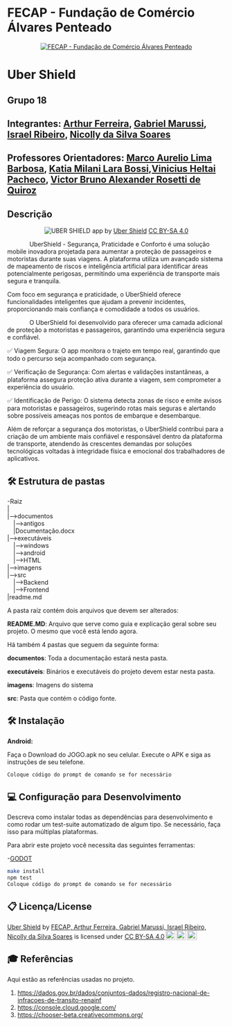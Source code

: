 # FECAP - Fundação de Comércio Álvares Penteado

<p align="center">
<a href= "https://www.fecap.br/"><img src="https://encrypted-tbn0.gstatic.com/images?q=tbn:ANd9GcRhZPrRa89Kma0ZZogxm0pi-tCn_TLKeHGVxywp-LXAFGR3B1DPouAJYHgKZGV0XTEf4AE&usqp=CAU" alt="FECAP - Fundação de Comércio Álvares Penteado" border="0"></a>
</p>

# Uber Shield

## Grupo 18

## Integrantes: <a href="">Arthur Ferreira</a>, <a href="">Gabriel Marussi</a>, <a href="">Israel Ribeiro</a>, <a href="">Nicolly da Silva Soares</a>

## Professores Orientadores: <a href="">Marco Aurelio Lima Barbosa</a>, <a href="">Katia Milani Lara Bossi</a>,<a href="">Vinicius Heltai Pacheco</a>, <a href="">Victor Bruno Alexander Rosetti de Quiroz</a>

## Descrição

<p align="center">
<img src="https://pix4free.org/assets/library/2021-01-20/originals/game.jpg" alt="UBER SHIELD" border="0">
  app by <a href="">Uber Shield</a> <a rel="license" href="https://creativecommons.org/licenses/by-sa/3.0/">CC BY-SA 4.0</a> 
</p>


<p>
&nbsp;&nbsp;&nbsp;&nbsp;&nbsp;&nbsp;&nbsp;&nbsp;&nbsp;&nbsp;&nbsp;&nbsp;
UberShield - Segurança, Praticidade e Conforto é uma solução mobile inovadora projetada para aumentar a proteção de passageiros e motoristas durante suas viagens. A plataforma utiliza um avançado sistema de mapeamento de riscos e inteligência artificial para identificar áreas potencialmente perigosas, permitindo uma experiência de transporte mais segura e tranquila.

Com foco em segurança e praticidade, o UberShield oferece funcionalidades inteligentes que ajudam a prevenir incidentes, proporcionando mais confiança e comodidade a todos os usuários.

</p>
<p>
&nbsp;&nbsp;&nbsp;&nbsp;&nbsp;&nbsp;&nbsp;&nbsp;&nbsp;&nbsp;&nbsp;&nbsp;
O UberShield foi desenvolvido para oferecer uma camada adicional de proteção a motoristas e passageiros, garantindo uma experiência segura e confiável.

✅ Viagem Segura: O app monitora o trajeto em tempo real, garantindo que todo o percurso seja acompanhado com segurança.

✅ Verificação de Segurança: Com alertas e validações instantâneas, a plataforma assegura proteção ativa durante a viagem, sem comprometer a experiência do usuário.

✅ Identificação de Perigo: O sistema detecta zonas de risco e emite avisos para motoristas e passageiros, sugerindo rotas mais seguras e alertando sobre possíveis ameaças nos pontos de embarque e desembarque.

Além de reforçar a segurança dos motoristas, o UberShield contribui para a criação de um ambiente mais confiável e responsável dentro da plataforma de transporte, atendendo às crescentes demandas por soluções tecnológicas voltadas à integridade física e emocional dos trabalhadores de aplicativos.
</p>



## 🛠 Estrutura de pastas

-Raiz<br>
|<br>
|-->documentos<br>
  &emsp;|-->antigos<br>
  &emsp;|Documentação.docx<br>
|-->executáveis<br>
  &emsp;|-->windows<br>
  &emsp;|-->android<br>
  &emsp;|-->HTML<br>
|-->imagens<br>
|-->src<br>
  &emsp;|-->Backend<br>
  &emsp;|-->Frontend<br>
|readme.md<br>

A pasta raíz contém dois arquivos que devem ser alterados:

<b>README.MD</b>: Arquivo que serve como guia e explicação geral sobre seu projeto. O mesmo que você está lendo agora.

Há também 4 pastas que seguem da seguinte forma:

<b>documentos</b>: Toda a documentação estará nesta pasta.

<b>executáveis</b>: Binários e executáveis do projeto devem estar nesta pasta.

<b>imagens</b>: Imagens do sistema

<b>src</b>: Pasta que contém o código fonte.

## 🛠 Instalação

<b>Android:</b>

Faça o Download do JOGO.apk no seu celular.
Execute o APK e siga as instruções de seu telefone.

```sh
Coloque código do prompt de comando se for necessário
```

## 💻 Configuração para Desenvolvimento

Descreva como instalar todas as dependências para desenvolvimento e como rodar um test-suite automatizado de algum tipo. Se necessário, faça isso para múltiplas plataformas.

Para abrir este projeto você necessita das seguintes ferramentas:

-<a href="https://godotengine.org/download">GODOT</a>

```sh
make install
npm test
Coloque código do prompt de comando se for necessário
```

## 📋 Licença/License
<p xmlns:cc="http://creativecommons.org/ns#" xmlns:dct="http://purl.org/dc/terms/"><a property="dct:title" rel="cc:attributionURL" href="https://github.com/2025-1-NCC3/Projeto18">Uber Shield</a> by <a rel="cc:attributionURL dct:creator" property="cc:attributionName" href="https://github.com/2025-1-NCC3/Projeto18">FECAP, Arthur Ferreira, Gabriel Marussi, Israel Ribeiro, Nicolly da Silva Soares</a> is licensed under <a href="https://creativecommons.org/licenses/by-sa/4.0/?ref=chooser-v1" target="_blank" rel="license noopener noreferrer" style="display:inline-block;">CC BY-SA 4.0<img style="height:22px!important;margin-left:3px;vertical-align:text-bottom;" src="https://mirrors.creativecommons.org/presskit/icons/cc.svg?ref=chooser-v1" alt=""><img style="height:22px!important;margin-left:3px;vertical-align:text-bottom;" src="https://mirrors.creativecommons.org/presskit/icons/by.svg?ref=chooser-v1" alt=""><img style="height:22px!important;margin-left:3px;vertical-align:text-bottom;" src="https://mirrors.creativecommons.org/presskit/icons/sa.svg?ref=chooser-v1" alt=""></a></p>

## 🎓 Referências

Aqui estão as referências usadas no projeto.

1. https://dados.gov.br/dados/conjuntos-dados/registro-nacional-de-infracoes-de-transito-renainf
2.  https://console.cloud.google.com/
3. <https://chooser-beta.creativecommons.org/>

